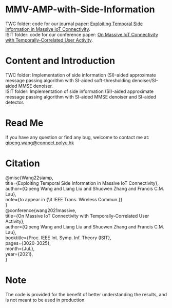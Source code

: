 # MMV-AMP-with-Side-Information
TWC folder: code for our journal paper: [Exploiting Temporal Side Information in Massive IoT Connectivity](https://arxiv.org/pdf/2201.01485.pdf).<br>
ISIT folder: code for our conference paper: [On Massive IoT Connectivity with Temporally-Correlated User Activity](https://arxiv.org/pdf/2101.11344.pdf).<br>
# Content and Introduction
TWC folder: Implementation of side information (SI)-aided approximate message passing algorithm with SI-aided soft-thresholding denoiser/SI-aided MMSE denoiser.<br>
ISIT folder: Implementation of side information (SI)-aided approximate message passing algorithm with SI-aided MMSE denoiser and SI-aided detector.<br>
# Read Me
If you have any question or find any bug, welcome to contact me at: qipeng.wang@connect.polyu.hk 
# Citation
@misc{Wang22siamp,<br>
title={Exploiting Temporal Side Information in Massive IoT Connectivity},<br>
author={Qipeng Wang and Liang Liu and Shuowen Zhang and Francis C.M. Lau},<br>
note={to appear in {\it IEEE Trans. Wireless Commun.}}<br>
}<br>
@conference{wang2021massive,<br>
  title={On Massive IoT Connectivity with Temporally-Correlated User Activity},<br>
  author={Qipeng Wang and Liang Liu and Shuowen Zhang and Francis C.M. Lau},<br>
  booktitle={Proc. IEEE Int. Symp. Inf. Theory (ISIT},<br>
  pages={3020-3025},<br>
  month={Jul.},<br>
  year={2021},<br>
}

# Note
The code is provided for the benefit of better understanding the results, and is not meant to be used in production.
